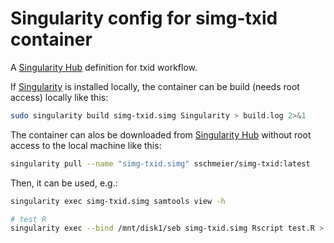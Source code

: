 # Singularity config for simg-txid container

A [Singularity Hub](https://www.singularity-hub.org/) definition for txid workflow.

If [Singularity](http://singularity.lbl.gov) is installed locally, the container can be build (needs root access) locally like this:

```bash
sudo singularity build simg-txid.simg Singularity > build.log 2>&1
```

The container can alos be downloaded from [Singularity Hub](https://www.singularity-hub.org/) without root access to the local machine like this:

```bash
singularity pull --name "simg-txid.simg" sschmeier/simg-txid:latest 
```

Then, it can be used, e.g.:

```bash
singularity exec simg-txid.simg samtools view -h

# test R
singularity exec --bind /mnt/disk1/seb simg-txid.simg Rscript test.R > session.txt
```
